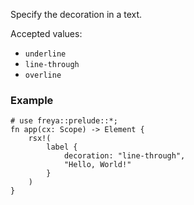 Specify the decoration in a text.

Accepted values:

- `underline`
- `line-through`
- `overline`

### Example

```rust, no_run
# use freya::prelude::*;
fn app(cx: Scope) -> Element {
    rsx!(
        label {
            decoration: "line-through",
            "Hello, World!"
        }
    )
}
```
